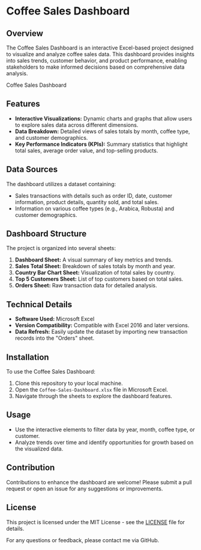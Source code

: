 # Coffee Sales Dashboard

## Overview
The Coffee Sales Dashboard is an interactive Excel-based project designed to visualize and analyze coffee sales data. This dashboard provides insights into sales trends, customer behavior, and product performance, enabling stakeholders to make informed decisions based on comprehensive data analysis.

Coffee Sales Dashboard

## Features
- **Interactive Visualizations:** Dynamic charts and graphs that allow users to explore sales data across different dimensions.
- **Data Breakdown:** Detailed views of sales totals by month, coffee type, and customer demographics.
- **Key Performance Indicators (KPIs):** Summary statistics that highlight total sales, average order value, and top-selling products.

## Data Sources
The dashboard utilizes a dataset containing:
- Sales transactions with details such as order ID, date, customer information, product details, quantity sold, and total sales.
- Information on various coffee types (e.g., Arabica, Robusta) and customer demographics.

## Dashboard Structure
The project is organized into several sheets:
1. **Dashboard Sheet:** A visual summary of key metrics and trends.
2. **Sales Total Sheet:** Breakdown of sales totals by month and year.
3. **Country Bar Chart Sheet:** Visualization of total sales by country.
4. **Top 5 Customers Sheet:** List of top customers based on total sales.
5. **Orders Sheet:** Raw transaction data for detailed analysis.

## Technical Details
- **Software Used:** Microsoft Excel
- **Version Compatibility:** Compatible with Excel 2016 and later versions.
- **Data Refresh:** Easily update the dataset by importing new transaction records into the "Orders" sheet.

## Installation
To use the Coffee Sales Dashboard:
1. Clone this repository to your local machine.
2. Open the `Coffee-Sales-Dashboard.xlsx` file in Microsoft Excel.
3. Navigate through the sheets to explore the dashboard features.

## Usage
- Use the interactive elements to filter data by year, month, coffee type, or customer.
- Analyze trends over time and identify opportunities for growth based on the visualized data.

## Contribution
Contributions to enhance the dashboard are welcome! Please submit a pull request or open an issue for any suggestions or improvements.

## License
This project is licensed under the MIT License - see the [LICENSE](LICENSE) file for details.

For any questions or feedback, please contact me via GitHub.
